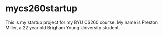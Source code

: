# mycs260startup
This is my startup project for my BYU CS260 course.
My name is Preston Miller, a 22 year old Brigham Young University student. 

